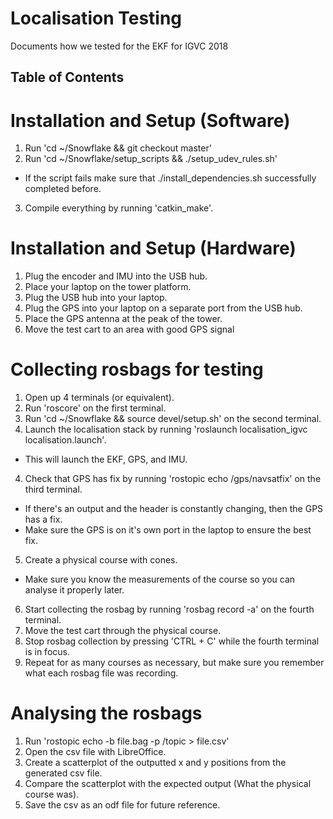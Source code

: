 # Localisation Testing
Documents how we tested for the EKF for IGVC 2018

## Table of Contents

# Installation and Setup (Software)

1. Run 'cd ~/Snowflake && git checkout master'
2. Run 'cd ~/Snowflake/setup_scripts && ./setup_udev_rules.sh'
  - If the script fails make sure that ./install_dependencies.sh successfully completed before.
3. Compile everything by running 'catkin_make'.

# Installation and Setup (Hardware)

1. Plug the encoder and IMU into the USB hub.
2. Place your laptop on the tower platform.
3. Plug the USB hub into your laptop.
4. Plug the GPS into your laptop on a separate port from the USB hub.
5. Place the GPS antenna at the peak of the tower.
6. Move the test cart to an area with good GPS signal

# Collecting rosbags for testing

1. Open up 4 terminals (or equivalent).
2. Run 'roscore' on the first terminal.
2. Run 'cd ~/Snowflake && source devel/setup.sh' on the second terminal.
3. Launch the localisation stack by running 'roslaunch localisation_igvc localisation.launch'.
  - This will launch the EKF, GPS, and IMU.
4. Check that GPS has fix by running 'rostopic echo /gps/navsatfix' on the third terminal.
  - If there's an output and the header is constantly changing, then the GPS has a fix.
  - Make sure the GPS is on it's own port in the laptop to ensure the best fix.
5. Create a physical course with cones.
  - Make sure you know the measurements of the course so you can analyse it properly later.
6. Start collecting the rosbag by running 'rosbag record -a' on the fourth terminal.
7. Move the test cart through the physical course.
8. Stop rosbag collection by pressing 'CTRL + C' while the fourth terminal is in focus.
9. Repeat for as many courses as necessary, but make sure you remember what each rosbag file was recording.

# Analysing the rosbags

1. Run 'rostopic echo -b file.bag -p /topic > file.csv'
2. Open the csv file with LibreOffice.
3. Create a scatterplot of the outputted x and y positions from the generated csv file.
4. Compare the scatterplot with the expected output (What the physical course was).
5. Save the csv as an odf file for future reference.



